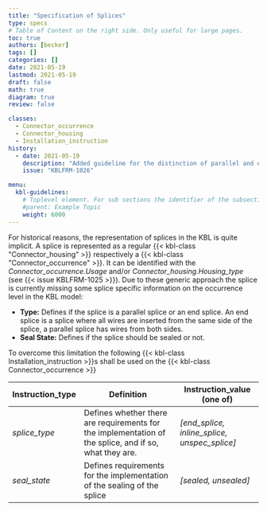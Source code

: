 ```yaml
---
title: "Specification of Splices"
type: specs
# Table of Content on the right side. Only useful for large pages.
toc: true
authors: [becker]
tags: []
categories: []
date: 2021-05-19
lastmod: 2021-05-19
draft: false
math: true
diagram: true
review: false

classes:
  - Connector_occurrence
  - Connector_housing
  - Installation_instruction
history:
  - date: 2021-05-19
    description: "Added guideline for the distinction of parallel and end splices."
    issue: "KBLFRM-1026"

menu:
  kbl-guidelines:
    # Toplevel element. For sub sections the identifier of the subsection
    #parent: Example Topic
    weight: 6000
---
```

For historical reasons, the representation of splices in the KBL is quite implicit. A splice is represented as a regular {{< kbl-class "Connector_housing" >}} respectively a {{< kbl-class "Connector_occurrence" >}}. It can be identified with the _Connector_occurrence.Usage_ and/or _Connector_housing.Housing_type_ (see {{< issue KBLFRM-1025 >}}). Due to these generic approach the splice is currently missing some splice specific information on the occurrence level in the KBL model:

* **Type:** Defines if the splice is a parallel splice or an end splice. An end splice is a splice where all wires are inserted from the same side of the splice, a parallel splice has wires from both sides.
* **Seal State:** Defines if the splice should be sealed or not.

To overcome this limitation the following {{< kbl-class Installation_instruction >}}s shall be used on the {{< kbl-class Connector_occurrence >}}


| Instruction_type | Definition | Instruction_value (one of) |
| ---------------- | ---------- | ----------------- |
| _splice_type_ | Defines whether there are requirements for the implementation of the splice, and if so, what they are.  | _[end_splice, inline_splice, unspec_splice]_          |
| _seal_state_ | Defines requirements for the implementation of the sealing of the splice | _[sealed, unsealed]_ |
